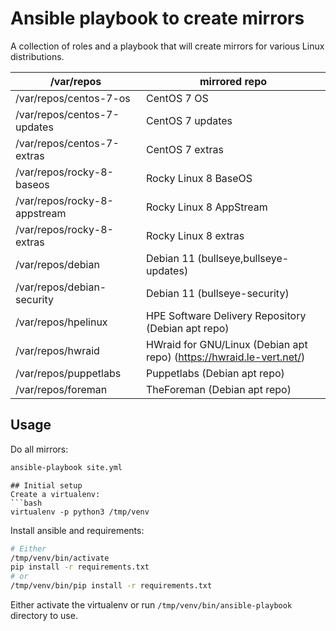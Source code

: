 # Ansible playbook to create mirrors
A collection of roles and a playbook that will create mirrors for various Linux distributions.

| /var/repos | mirrored repo |
|---|---|
| /var/repos/centos-7-os       | CentOS 7 OS |
| /var/repos/centos-7-updates  | CentOS 7 updates |
| /var/repos/centos-7-extras   | CentOS 7 extras |
| /var/repos/rocky-8-baseos    | Rocky Linux 8 BaseOS |
| /var/repos/rocky-8-appstream | Rocky Linux 8 AppStream |
| /var/repos/rocky-8-extras    | Rocky Linux 8 extras |
| /var/repos/debian            | Debian 11 (bullseye,bullseye-updates) |
| /var/repos/debian-security   | Debian 11 (bullseye-security) |
| /var/repos/hpelinux          | HPE Software Delivery Repository (Debian apt repo) |
| /var/repos/hwraid            | HWraid for GNU/Linux (Debian apt repo) (https://hwraid.le-vert.net/) |
| /var/repos/puppetlabs        | Puppetlabs (Debian apt repo) |
| /var/repos/foreman           | TheForeman (Debian apt repo) |

## Usage
Do all mirrors:
```bash
ansible-playbook site.yml 
```
```
## Initial setup
Create a virtualenv:
```bash
virtualenv -p python3 /tmp/venv
```

Install ansible and requirements:
```bash
# Either
/tmp/venv/bin/activate
pip install -r requirements.txt
# or
/tmp/venv/bin/pip install -r requirements.txt
```
Either activate the virtualenv or run `/tmp/venv/bin/ansible-playbook` directory to use.
